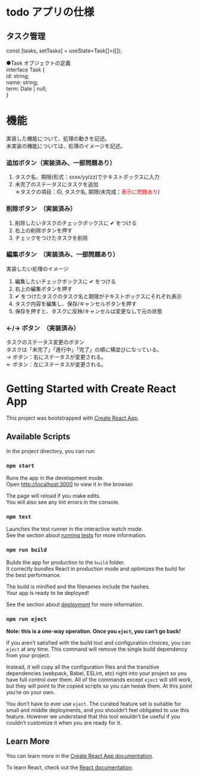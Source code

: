 # todo アプリの仕様

## タスク管理

const [tasks, setTasks] = useState<Task[]>([]);

●Task オブジェクトの定義  
interface Task {  
 id: string;  
 name: string;  
 term: Date | null;  
}

# 機能

実装した機能について、処理の動きを記述。  
未実装の機能については、処理のイメージを記述。

### 追加ボタン（実装済み、一部問題あり）

1. タスク名、期限(形式：xxxx/yy/zz)でテキストボックスに入力
2. 未完了のステータスにタスクを追加  
   ＊タスクの項目：ID, タスク名, 期限(未完成：<font color="Red">表示に問題あり</font>)

### 削除ボタン　（実装済み）

1. 削除したいタスクのチェックボックスに ✔ をつける
2. 右上の削除ボタンを押す
3. チェックをつけたタスクを削除

### 編集ボタン　（実装済み、一部問題あり）

実装したい処理のイメージ

1. 編集したいチェックボックスに ✔ をつける
2. 右上の編集ボタンを押す
3. ✔ をつけたタスクのタスク名と期限がテキストボックスにそれぞれ表示
4. タスク内容を編集し、保存/キャンセルボタンを押す
5. 保存を押すと、タスクに反映/キャンセルは変更なしで元の状態

### ←/→ ボタン　（実装済み）

タスクのステータス変更のボタン  
タスクは「未完了」「進行中」「完了」の順に横並びになっている。  
→ ボタン：右にステータスが変更される。  
← ボタン：左にステータスが変更される。

# Getting Started with Create React App

This project was bootstrapped with [Create React App](https://github.com/facebook/create-react-app).

## Available Scripts

In the project directory, you can run:

### `npm start`

Runs the app in the development mode.\
Open [http://localhost:3000](http://localhost:3000) to view it in the browser.

The page will reload if you make edits.\
You will also see any lint errors in the console.

### `npm test`

Launches the test runner in the interactive watch mode.\
See the section about [running tests](https://facebook.github.io/create-react-app/docs/running-tests) for more information.

### `npm run build`

Builds the app for production to the `build` folder.\
It correctly bundles React in production mode and optimizes the build for the best performance.

The build is minified and the filenames include the hashes.\
Your app is ready to be deployed!

See the section about [deployment](https://facebook.github.io/create-react-app/docs/deployment) for more information.

### `npm run eject`

**Note: this is a one-way operation. Once you `eject`, you can’t go back!**

If you aren’t satisfied with the build tool and configuration choices, you can `eject` at any time. This command will remove the single build dependency from your project.

Instead, it will copy all the configuration files and the transitive dependencies (webpack, Babel, ESLint, etc) right into your project so you have full control over them. All of the commands except `eject` will still work, but they will point to the copied scripts so you can tweak them. At this point you’re on your own.

You don’t have to ever use `eject`. The curated feature set is suitable for small and middle deployments, and you shouldn’t feel obligated to use this feature. However we understand that this tool wouldn’t be useful if you couldn’t customize it when you are ready for it.

## Learn More

You can learn more in the [Create React App documentation](https://facebook.github.io/create-react-app/docs/getting-started).

To learn React, check out the [React documentation](https://reactjs.org/).
